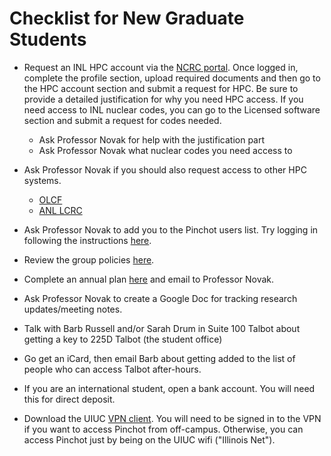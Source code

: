 # Checklist for New Graduate Students

* Request an INL HPC account via the [NCRC portal](https://ncrcaims.inl.gov/Identity/Account/Login). Once logged in, complete the profile section, upload required documents and then go to the HPC account section and submit a request for HPC. Be sure to provide a detailed justification for why you need HPC access. If you need access to INL nuclear codes, you can go to the Licensed software section and submit a request for codes needed.
  - Ask Professor Novak for help with the justification part
  - Ask Professor Novak what nuclear codes you need access to

* Ask Professor Novak if you should also request access to other HPC systems.
  - [OLCF](https://my.olcf.ornl.gov/account-application-new)
  - [ANL LCRC](https://docs.lcrc.anl.gov/account-project-management/accounts-and-access/)

* Ask Professor Novak to add you to the Pinchot users list. Try logging in following the instructions [here](https://github.com/anovak-lab/group_resources/blob/master/computing/pinchot.md).

* Review the group policies [here](https://github.com/anovak-lab/group_resources/blob/master/policies/expectations.pdf).

* Complete an annual plan [here](https://github.com/anovak-lab/group_resources/blob/master/policies/annual_plan.tex) and email to Professor Novak.

* Ask Professor Novak to create a Google Doc for tracking research updates/meeting notes.

* Talk with Barb Russell and/or Sarah Drum in Suite 100 Talbot about getting a key to 225D Talbot (the student office)

* Go get an iCard, then email Barb about getting added to the list of people who can access Talbot after-hours.

* If you are an international student, open a bank account. You will need this for direct deposit.

* Download the UIUC [VPN client](https://help.uillinois.edu/TDClient/42/UIUC/Requests/ServiceDet?ID=167). You will need to be signed in to the VPN if you want to access Pinchot from off-campus. Otherwise, you can access Pinchot just by being on the UIUC wifi ("Illinois Net").
